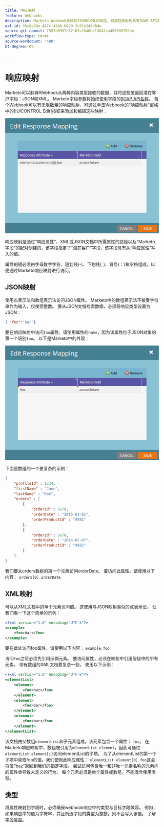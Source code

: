 ```yaml
---
title: 响应映射
feature: Webhooks
description: Marketo Webhook会映射JSON和XML的响应，将属性映射到具有SOAP API名称、点和数组表示法以及类型兼容性的潜在客户字段。
exl-id: 95c6e33e-487c-464b-b920-3c67e248d84e
source-git-commit: 7557b9957c87f63c2646be13842ea450035792be
workflow-type: tm+mt
source-wordcount: '480'
ht-degree: 0%

---
```


# 响应映射

Marketo可以翻译Webhook从两种内容类型接收的数据，并将这些值返回潜在客户字段：JSON和XML。 Marketo字段参数将始终使用字段的[SOAP API名称](../rest-api/fields.md)。 每个Webhook可以有无限数量的响应映射，可通过单击Webhook的“响应映射”窗格中的[!UICONTROL Edit]按钮来添加和编辑这些映射：

![响应映射](assets/response-mapping.png)

响应映射是通过“响应属性”、XML或JSON文档中所需属性的路径以及“Marketo字段”的配对创建的，该字段指定了“潜在客户”字段，该字段具有从“响应属性”写入的值。

属性的键必须由字母数字字符、短划线(-)、下划线(_)、冒号(：)和空格组成，以便通过Marketo响应映射进行访问。

## JSON映射

使用点表示法和数组表示法访问JSON属性。 Marketo中的数组表示法不接受字符串作为输入，仅接受整数。 要从JSON文档检索数据，必须将响应类型设置为JSON：

```json
{ "foo":"bar"}
```

要在响应映射中访问`foo`属性，请使用属性的`name`，因为该属性位于JSON对象的第一个级别`foo`。 以下是Marketo中的外观：

![响应映射](assets/json-resp.png)

下面是数组的一个更复杂的示例：

```json
{
    "profileId" : 1234,
    "firstName" : "Jane",
    "lastName" : "Doe",
    "orders" : [
        {
            "orderId" : 5678,
            "orderDate" : "2015-01-01",
            "orderProductId" : "4982"
        },
        {
            "orderId" : 5678,
            "orderDate" : "2014-05-07",
            "orderProductId" : "4982"
        }
    ]
}
```

我们要从orders数组的第一个元素访问orderDate。 要访问此属性，请使用以下内容： `orders[0].orderDate`

## XML映射

可以从XML文档中的单个元素访问值。 这使用与JSON映射类似的点表示法。 让我们看一下这个简单的示例：

```xml
<?xml version="1.0" encoding="UTF-8"?>
<example>
    <foo>bar</foo>
</example>
```

要在此处访问foo属性，请使用以下内容： `example.foo`

访问`foo`之前必须先引用示例元素。 要访问属性，必须在映射中引用层级中的所有元素。 带有数组的XML文档要复杂一些。 使用以下示例：

```xml
<?xml version="1.0" encoding="UTF-8"?>
<elementList>
    <element>
        <foo>baz</foo>
    </element>
    <element>
        <foo>bar</foo>
    </element>
    <element>
        <foo>bar</foo>
    </element>
</elementList>
```

该文档由父数组`elementList`和子元素组成，该元素包含一个属性： `foo`。 在Marketo响应映射中，数组被引用为`elementList.element`，因此可通过`elementList.element[i]`访问elementList的子项。 为了从elementList的第一个子项中获取foo的值，我们使用此响应属性： `elementList.element[0].foo`这会将值“baz”返回到我们的指定字段。 尝试访问包含唯一和非唯一元素名称的元素内的属性会导致未定义的行为。 每个元素必须是单个属性或数组，不能混合使用类型。

## 类型

将属性映射到字段时，必须确保webhook响应中的类型与目标字段兼容。 例如，如果响应中的值为字符串，并且所选字段的类型为整数，则不会写入该值。 了解[字段类型](../rest-api/field-types.md)。
